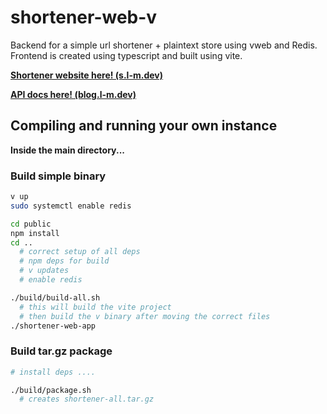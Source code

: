 # shortener-web-v

Backend for a simple url shortener + plaintext store using vweb and Redis. Frontend is created using typescript and built using vite.

[**Shortener website here! (s.l-m.dev)**](https://s.l-m.dev/)

[**API docs here! (blog.l-m.dev)**](https://blog.l-m.dev/API-DOCS-for-s-l-m-dev-4abb3b502bf34a2ebbb5261b8d4a36d4)

## Compiling and running your own instance
**Inside the main directory...**
### Build simple binary
```sh
v up
sudo systemctl enable redis

cd public
npm install
cd ..
  # correct setup of all deps
  # npm deps for build
  # v updates
  # enable redis

./build/build-all.sh
  # this will build the vite project
  # then build the v binary after moving the correct files
./shortener-web-app
```
### Build tar.gz package
```sh
# install deps ....

./build/package.sh
  # creates shortener-all.tar.gz
```
